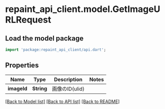 # repaint_api_client.model.GetImageURLRequest

## Load the model package
```dart
import 'package:repaint_api_client/api.dart';
```

## Properties
Name | Type | Description | Notes
------------ | ------------- | ------------- | -------------
**imageId** | **String** | 画像のID(ulid) | 

[[Back to Model list]](../README.md#documentation-for-models) [[Back to API list]](../README.md#documentation-for-api-endpoints) [[Back to README]](../README.md)



